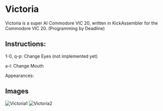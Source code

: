 # Victoria

Victoria is a super AI Commodore VIC 20, written in KickAssembler for the Commodore VIC 20. (Programming by Deadline)

## Instructions:

1-0, q-p: Change Eyes (not implemented yet)

a-l: Change Mouth

Appearances:

## Images

![Victoria1](https://raw.githubusercontent.com/cityxen/APMs/master/Victoria%20(Commodore%20VIC%2020)/images/victoria1.jpg)
![Victoria2](https://raw.githubusercontent.com/cityxen/APMs/master/Victoria%20(Commodore%20VIC%2020)/images/victoria2.jpg)

